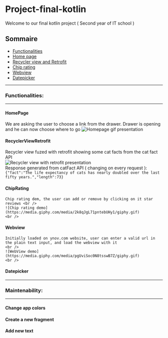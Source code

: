 # Project-final-kotlin
Welcome to our final kotlin project ( Second year of IT school ) 
## Sommaire
 * [Functionalities](#Functionalities)
  * [Home page](#HomePage) 
  * [Recycler view and Retrofit](#RecyclerViewRetrofit)
  * [Chip rating](#ChipRating)
  * [Webview](#Webview)
  * [Datepicker](#Datepicker)

-----
### Functionalities:
-----
  #### HomePage
  We are asking the user to choose a link from the drawer. Drawer is opening and he can now choose where to go
  ![Homepage gif presentation](https://media.giphy.com/media/xcc3ZwYPDVyRh3CrdL/giphy.gif)
  #### RecyclerViewRetrofit
  Recycler view fuzed with retrofit showing some cat facts from the cat fact API <br />
  ![Recycler view with retrofit presentation](https://media.giphy.com/media/z4G0D5jn2xcx64JoWm/giphy.gif)
  <br /> Response generated from catFact API ( changing on every request ): <br />
  ``{"fact":"The life expectancy of cats has nearly doubled over the last fifty years.","length":73}``

  #### ChipRating
    Chip rating dem, the user can add or remove by clicking on it star reviews <br />
    ![Chip rating demo](https://media.giphy.com/media/2k8qJgL71pntebUHy1/giphy.gif)
    <br />
  #### Webview
    Initially loaded on ynov.com website, user can enter a valid url in the plain text input, and load the webview with it
    <br />
    ![WebView demo](https://media.giphy.com/media/pgUviSoc0N8tsswB7Z/giphy.gif)
    <br />
    
  #### Datepicker
-----
### Maintenability: 
-----
  #### Change app colors 
  #### Create a new fragment
  #### Add new text
  
  





